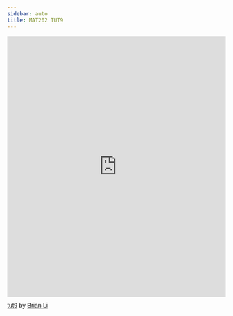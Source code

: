```yaml
---
sidebar: auto
title: MAT202 TUT9
---
```


<iframe class="scribd_iframe_embed" title="tut9" src="https://www.scribd.com/embeds/485811384/content?start_page=1&view_mode=scroll&access_key=key-vnUl1pqUTOHvkm4tNZ5t" data-auto-height="true" data-aspect-ratio="1.8408163265306123" scrolling="no" width="100%" height="600" frameborder="0"></iframe><p  style="   margin: 12px auto 6px auto;   font-family: Helvetica,Arial,Sans-serif;   font-style: normal;   font-variant: normal;   font-weight: normal;   font-size: 14px;   line-height: normal;   font-size-adjust: none;   font-stretch: normal;   -x-system-font: none;   display: block;"   ><a title="View tut9 on Scribd" href="https://www.scribd.com/document/485811384/tut9#from_embed"  style="text-decoration: underline;">tut9</a> by <a title="View Brian Li's profile on Scribd" href="https://www.scribd.com/user/514896959/Brian-Li#from_embed"  style="text-decoration: underline;">Brian Li</a></p>